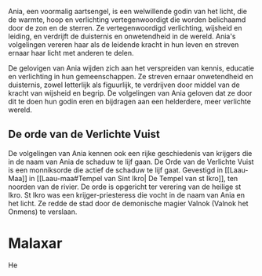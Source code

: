 Ania, een voormalig aartsengel, is een welwillende godin van het licht, die de warmte, hoop en verlichting vertegenwoordigt die worden belichaamd door de zon en de sterren. Ze vertegenwoordigd verlichting, wijsheid en leiding, en verdrijft de duisternis en onwetendheid in de wereld. Ania's volgelingen vereren haar als de leidende kracht in hun leven en streven ernaar haar licht met anderen te delen.

De gelovigen van Ania wijden zich aan het verspreiden van kennis, educatie en verlichting in hun gemeenschappen. Ze streven ernaar onwetendheid en duisternis, zowel letterlijk als figuurlijk, te verdrijven door middel van de kracht van wijsheid en begrip. De volgelingen van Ania geloven dat ze door dit te doen hun godin eren en bijdragen aan een helderdere, meer verlichte wereld.

## De orde van de Verlichte Vuist
De volgelingen van Ania kennen ook een rijke geschiedenis van krijgers die in de naam van Ania de schaduw te lijf gaan. De Orde van de Verlichte Vuist is een monniksorde die actief de schaduw te lijf gaat. Gevestigd in [[Laau-Maa]] in [[Laau-maa#Tempel van Sint Ikro| De Tempel van st Ikro]], ten noorden van de rivier.
De orde is opgericht ter verering van de heilige st Ikro. St Ikro was een krijger-priesteress die vocht in de naam van Ania en het licht. Ze redde de stad door de demonische magier Valnok (Valnok het Onmens) te verslaan. 

# Malaxar

He